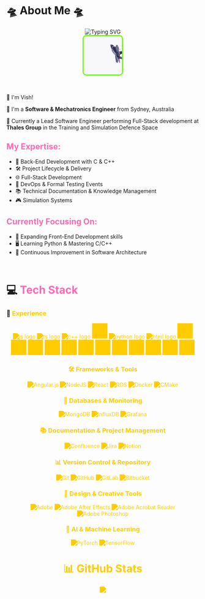 # 🛸 About Me 🛸
<div align="center">
  <img src="https://readme-typing-svg.demolab.com?font=Fira+Code&weight=600&size=28&duration=4000&pause=1000&color=6AFF00&center=true&vCenter=true&random=false&width=535&lines=Welcome+to+my+Profile+%F0%9F%91%8B;Software+%26+Mechatronics+Engineer;Full-Stack+Developer" alt="Typing SVG" />
</div>

<div align="center">
  <kbd>
    <img alt="F22 Raptor" width="100" height="100" src="./assets/f22.gif"style="border: 3px solid rgb(106, 255, 0); border-radius: 10px;"/>
  </kbd>
</div>

&nbsp;

🔹 I'm Vish!

🔹 I'm a **Software & Mechatronics Engineer** from Sydney, Australia

🔹 Currently a Lead Software Engineer performing Full-Stack development at **Thales Group** in the Training and Simulation Defence Space

## <span style="color: #FF69B4"> My Expertise: </span>
  - 💪 Back-End Development with C & C++
  - 🛠️ Project Lifecycle & Delivery
  - 🌐 Full-Stack Development
  - 🔄 DevOps & Formal Testing Events
  - 📚 Technical Documentation & Knowledge Management
  - 🎮 Simulation Systems

## <span style="color: #FF69B4"> Currently Focusing On: </span>
  - 🎯 Expanding Front-End Development skills
  - 🖥️ Learning Python & Mastering C/C++
  - 🔨 Continuous Improvement in Software Architecture

&nbsp;

# 💻 <span style="color: #FF69B4"> Tech Stack</span>

### 🔧 <span style="filter: brightness(0) saturate(100%) invert(58%) sepia(93%) saturate(1265%) hue-rotate(5deg) brightness(119%) contrast(119%);">Experience</span>
<div align="center" style="filter: brightness(0) saturate(100%) invert(58%) sepia(93%) saturate(1265%) hue-rotate(5deg) brightness(119%) contrast(119%);">
<img src="https://cdn.jsdelivr.net/gh/devicons/devicon@latest/icons/javascript/javascript-plain.svg" width="40" height="40" alt="js logo"  />
<img src="https://cdn.jsdelivr.net/gh/devicons/devicon@latest/icons/typescript/typescript-plain.svg" width="40" height="40" alt="ts logo"  />
<img src="https://cdn.jsdelivr.net/gh/devicons/devicon@latest/icons/cplusplus/cplusplus-plain.svg" width="40" height="40" alt="c++ logo" />
<img src="https://github.com/devicons/devicon/blob/v2.16.0/icons/c/c-plain.svg" width="40" height="40" alt="c logo" />
<img src="https://cdn.jsdelivr.net/gh/devicons/devicon@latest/icons/python/python-plain.svg" width="40" height="40" alt="python logo"  />
<img src="https://cdn.jsdelivr.net/gh/devicons/devicon@latest/icons/html5/html5-plain.svg" width="40" height="40" alt="html logo"  />
<img src="https://github.com/devicons/devicon/blob/v2.16.0/icons/aftereffects/aftereffects-original.svg" width="40" height="40" alt="ae logo" />
<img src="https://github.com/devicons/devicon/blob/v2.16.0/icons/cmake/cmake-plain.svg" width="40" height="40" alt="cmake logo" />
<img src="https://github.com/devicons/devicon/blob/v2.16.0/icons/confluence/confluence-original.svg" width="40" height="40" alt="confluence logo" />
<img src="https://github.com/devicons/devicon/blob/v2.16.0/icons/jira/jira-original.svg" width="40" height="40" alt="jira logo" />
<img src="https://github.com/devicons/devicon/blob/v2.16.0/icons/docker/docker-plain.svg" width="40" height="40" alt="docker logo" />
<img src="https://github.com/devicons/devicon/blob/v2.16.0/icons/fortran/fortran-original.svg" width="40" height="40" alt="fortran logo" />
<img src="https://github.com/devicons/devicon/blob/v2.16.0/icons/gcc/gcc-original.svg" width="40" height="40" alt="gcc logo" />
<img src="https://github.com/devicons/devicon/blob/v2.16.0/icons/git/git-plain.svg" width="40" height="40" alt="git logo" />
<img src="https://github.com/devicons/devicon/blob/v2.16.0/icons/gitlab/gitlab-plain.svg" width="40" height="40" alt="gitlab logo" />
<img src="https://github.com/devicons/devicon/blob/v2.16.0/icons/grafana/grafana-plain.svg" width="40" height="40" alt="grafana logo" />
<img src="https://github.com/devicons/devicon/blob/v2.16.0/icons/vscode/vscode-original.svg" width="40" height="40" alt="vscode logo" />
<img src="https://github.com/devicons/devicon/blob/v2.16.0/icons/linux/linux-original.svg" width="40" height="40" alt="linux logo" />

### 🛠 Frameworks & Tools
![Angular.js](https://img.shields.io/badge/angular.js-%23E23237.svg?style=for-the-badge&logo=angularjs&logoColor=white) 
![NodeJS](https://img.shields.io/badge/node.js-6DA55F?style=for-the-badge&logo=node.js&logoColor=white) 
![React](https://img.shields.io/badge/react-%2320232a.svg?style=for-the-badge&logo=react&logoColor=%2361DAFB) 
![ROS](https://img.shields.io/badge/ros-%230A0FF9.svg?style=for-the-badge&logo=ros&logoColor=white)
![Docker](https://img.shields.io/badge/docker-%230db7ed.svg?style=for-the-badge&logo=docker&logoColor=white)
![CMake](https://img.shields.io/badge/CMake-%23008FBA.svg?style=for-the-badge&logo=cmake&logoColor=white)

### 💾 Databases & Monitoring
![MongoDB](https://img.shields.io/badge/MongoDB-%234ea94b.svg?style=for-the-badge&logo=mongodb&logoColor=white) 
![InfluxDB](https://img.shields.io/badge/InfluxDB-22ADF6?style=for-the-badge&logo=InfluxDB&logoColor=white)
![Grafana](https://img.shields.io/badge/grafana-%23F46800.svg?style=for-the-badge&logo=grafana&logoColor=white)

### 📚 Documentation & Project Management
![Confluence](https://img.shields.io/badge/confluence-%23172BF4.svg?style=for-the-badge&logo=confluence&logoColor=white)
![Jira](https://img.shields.io/badge/jira-%230A0FFF.svg?style=for-the-badge&logo=jira&logoColor=white)
![Notion](https://img.shields.io/badge/Notion-%23000000.svg?style=for-the-badge&logo=notion&logoColor=white)

### 📊 Version Control & Repository
![Git](https://img.shields.io/badge/git-%23F05033.svg?style=for-the-badge&logo=git&logoColor=white)
![GitHub](https://img.shields.io/badge/github-%23121011.svg?style=for-the-badge&logo=github&logoColor=white)
![GitLab](https://img.shields.io/badge/gitlab-%23181717.svg?style=for-the-badge&logo=gitlab&logoColor=white)
![Bitbucket](https://img.shields.io/badge/bitbucket-%230047B3.svg?style=for-the-badge&logo=bitbucket&logoColor=white)

### 🎨 Design & Creative Tools
![Adobe](https://img.shields.io/badge/adobe-%23FF0000.svg?style=for-the-badge&logo=adobe&logoColor=white) 
![Adobe After Effects](https://img.shields.io/badge/Adobe%20After%20Effects-9999FF.svg?style=for-the-badge&logo=Adobe%20After%20Effects&logoColor=white) 
![Adobe Acrobat Reader](https://img.shields.io/badge/Adobe%20Acrobat%20Reader-EC1C24.svg?style=for-the-badge&logo=Adobe%20Acrobat%20Reader&logoColor=white) 
![Adobe Photoshop](https://img.shields.io/badge/adobe%20photoshop-%2331A8FF.svg?style=for-the-badge&logo=adobe%20photoshop&logoColor=white)

### 🤖 AI & Machine Learning
![PyTorch](https://img.shields.io/badge/PyTorch-%23EE4C2C.svg?style=for-the-badge&logo=PyTorch&logoColor=white)
![TensorFlow](https://img.shields.io/badge/TensorFlow-%23FF6F00.svg?style=for-the-badge&logo=TensorFlow&logoColor=white)

# 📊 <span style="color: #FF69B4"> GitHub Stats </span>
![](https://github-readme-stats.vercel.app/api/top-langs/?username=vish8426&theme=rose&hide_border=false&include_all_commits=false&count_private=false&layout=compact)
